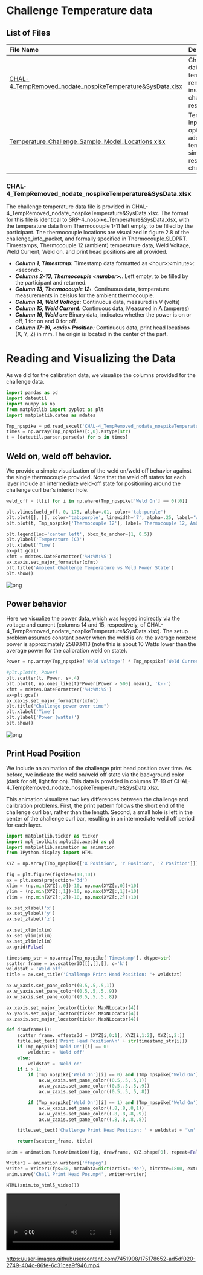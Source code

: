 # Challenge Temperature data
## List of Files
|File Name| Description|
|:---|:---|
|[CHAL-4_TempRemoved_nodate_nospikeTemperature&SysData.xlsx](https://github.com/SRP-AM/SRP_AM_Prediction_Challenge/blob/main/Temperature/ChalTask/CHAL-4_TempRemoved_nodate_nospikeTemperature%26SysData.xlsx)|Challenge data file with temperatures removed–insert challenge  results here.|
|[Temperature_Challenge_Sample_Model_Locations.xlsx](https://github.com/SRP-AM/SRP_AM_Prediction_Challenge/blob/main/Temperature/ChalTask/Temperature_Challenge_Sample_Model_Locations.xlsx)|Template to input optional additional temperature simulated results–challenge.|

### CHAL-4_TempRemoved_nodate_nospikeTemperature&SysData.xlsx
The challenge temperature data file is provided in CHAL-4_TempRemoved_nodate_nospikeTemperature&SysData.xlsx.
The format for this file is identical to SRP-4_nospike_Temperature&SysData.xlsx, with the temperature data from Thermocouple 1-11 left empty, to be filled by the participant.
The thermocouple locations are visualized in figure 2.8 of the challenge_info_packet, and formally specified in Thermocouple.SLDPRT.
Timestamps, Thermocouple 12 (ambient) temperature data, Weld Voltage, Weld Current, Weld on, and print head positions are all provided.


- ***Column 1, Timestamp:*** Timestamp data formatted as \<hour\>:\<minute\>:\<second\>.
- ***Columns 2-13, Thermocouple \<number\>:***. Left empty, to be filled by the participant and returned.
- ***Column 13, Thermocouple 12:***. Continuous data, temperature measurements in celsius for the ambient thermocouple.
- ***Column 14, Weld Voltage:*** Continuous data, measured in V (volts)
- ***Column 15, Weld Current:*** Continuous data, Measured in A (amperes)
- ***Column 16, Weld on:*** Binary data, indicates whether the power is on or off, 1 for on and 0 for off.
- ***Column 17-19, \<axis\> Position:*** Continuous data, print head locations (X, Y, Z) in mm. The origin is located in the center of the part.

# Reading and Visualizing the Data

As we did for the calibration data, we visualize the columns provided for the challenge data.


```python
import pandas as pd
import dateutil
import numpy as np
from matplotlib import pyplot as plt
import matplotlib.dates as mdates

Tmp_npspike = pd.read_excel('CHAL-4_TempRemoved_nodate_nospikeTemperature&SysData.xlsx', skiprows=5)
times = np.array(Tmp_npspike)[:,0].astype(str)
t = [dateutil.parser.parse(s) for s in times]
```

## Weld on, weld off behavior.

We provide a simple visualization of the weld on/weld off behavior against the single thermocouple provided.
Note that the weld off states for each layer include an intermediate weld-off state for positioning around the challenge curl bar's interior hole.


```python
weld_off = [t[i] for i in np.where(Tmp_npspike['Weld On'] == 0)[0]]

plt.vlines(weld_off, 0, 175, alpha=.01, color='tab:purple')
plt.plot([], [], color='tab:purple', linewidth='7', alpha=.25, label='Weld off')
plt.plot(t, Tmp_npspike['Thermocouple 12'], label='Thermocouple 12, Ambient')

plt.legend(loc='center left', bbox_to_anchor=(1, 0.5))
plt.ylabel('Temperature (C)')
plt.xlabel('Time')
ax=plt.gca()
xfmt = mdates.DateFormatter('%H:%M:%S')
ax.xaxis.set_major_formatter(xfmt)
plt.title('Ambient Challenge Temperature vs Weld Power State')
plt.show()
```



![png](README/output_4_0.png)



## Power behavior

Here we visualize the power data, which was logged indirectly via the voltage and current (columns 14 and 15, respectively, of CHAL-4_TempRemoved_nodate_nospikeTemperature&SysData.xlsx).
The setup problem assumes constant power when the weld is on: the average nonzero power is approximately 2589.1413 (note this is about 10 Watts lower than the average power for the calibration weld on state).


```python
Power = np.array(Tmp_npspike['Weld Voltage'] * Tmp_npspike['Weld Current'])

#plt.plot(t, Power)
plt.scatter(t, Power, s=.4)
plt.plot(t, np.ones_like(t)*Power[Power > 500].mean(), 'k--')
xfmt = mdates.DateFormatter('%H:%M:%S')
ax=plt.gca()
ax.xaxis.set_major_formatter(xfmt)
plt.title("Challenge power over time")
plt.xlabel('Time')
plt.ylabel('Power (watts)')
plt.show()
```



![png](README/output_6_0.png)



## Print Head Position

We include an animation of the challenge print head position over time.
As before, we indicate the weld on/weld off state via the background color (dark for off, light for on).
This data is provided in columns 17-19 of CHAL-4_TempRemoved_nodate_nospikeTemperature&SysData.xlsx.

This animation visualizes two key differences between the challenge and calibration problems.
First, the print pattern follows the short end of the challenge curl bar, rather than the length.
Second, a small hole is left in the center of the challenge curl bar, resulting in an intermediate weld off period for each layer.


```python
import matplotlib.ticker as ticker
import mpl_toolkits.mplot3d.axes3d as p3
import matplotlib.animation as animation
from IPython.display import HTML

XYZ = np.array(Tmp_npspike[['X Position', 'Y Position', 'Z Position']])

fig = plt.figure(figsize=(10,10))
ax = plt.axes(projection='3d')
xlim = (np.min(XYZ[:,0])-10, np.max(XYZ[:,0])+10)
ylim = (np.min(XYZ[:,1])-10, np.max(XYZ[:,1])+10)
zlim = (np.min(XYZ[:,2])-10, np.max(XYZ[:,2])+10)

ax.set_xlabel('x')
ax.set_ylabel('y')
ax.set_zlabel('z')

ax.set_xlim(xlim)
ax.set_ylim(ylim)
ax.set_zlim(zlim)
ax.grid(False)

timestamp_str = np.array(Tmp_npspike['Timestamp'], dtype=str)
scatter_frame = ax.scatter3D([],[],[], c='k')
weldstat = 'Weld off'
title = ax.set_title('Challenge Print Head Position: '+ weldstat)

ax.w_xaxis.set_pane_color((0.5,.5,.5,1))
ax.w_yaxis.set_pane_color((0.5,.5,.5,.9))
ax.w_zaxis.set_pane_color((0.5,.5,.5,.8))

ax.xaxis.set_major_locator(ticker.MaxNLocator(4))
ax.yaxis.set_major_locator(ticker.MaxNLocator(4))
ax.zaxis.set_major_locator(ticker.MaxNLocator(4))

def drawframe(i):
    scatter_frame._offsets3d = (XYZ[i,0:1], XYZ[i,1:2], XYZ[i,2:])
    title.set_text('Print Head Position\n' + str(timestamp_str[i]))
    if Tmp_npspike['Weld On'][i] == 0:
        weldstat = 'Weld off'
    else:
        weldstat = 'Weld on'
    if i > 1:
        if (Tmp_npspike['Weld On'][i] == 0) and (Tmp_npspike['Weld On'][i-1] == 1):
            ax.w_xaxis.set_pane_color((0.5,.5,.5,1))
            ax.w_yaxis.set_pane_color((0.5,.5,.5,.9))
            ax.w_zaxis.set_pane_color((0.5,.5,.5,.8))

        if (Tmp_npspike['Weld On'][i] == 1) and (Tmp_npspike['Weld On'][i-1] == 0):
            ax.w_xaxis.set_pane_color((.8,.8,.8,1))
            ax.w_yaxis.set_pane_color((.8,.8,.8,.9))
            ax.w_zaxis.set_pane_color((.8,.8,.8,.8))

    title.set_text('Challenge Print Head Position: ' + weldstat + '\n' + str(timestamp_str[i]))

    return(scatter_frame, title)

anim = animation.FuncAnimation(fig, drawframe, XYZ.shape[0], repeat=False, interval=100)#XYZ.shape[0])

Writer1 = animation.writers['ffmpeg']
writer = Writer1(fps=30, metadata=dict(artist='Me'), bitrate=1800, extra_args=['-vcodec', 'libx264'])
anim.save('Chall_Print_Head_Pos.mp4', writer=writer)

HTML(anim.to_html5_video())

```
![](README/Chall_Print_Head_Pos.mp4)


https://user-images.githubusercontent.com/7451908/175178652-ad5df020-2749-404c-86fe-6c31cea9f946.mp4


